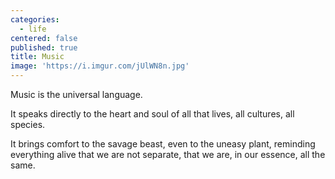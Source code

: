 ```yaml
---
categories:
  - life
centered: false
published: true
title: Music
image: 'https://i.imgur.com/jUlWN8n.jpg'
---
```

Music is the universal language.

It speaks directly
to the heart and soul
of all that lives,
all cultures, 
all species.

It  brings comfort
to the savage beast,
even to the uneasy plant,
reminding everything alive
that we are not separate,
that we are, 
in our essence,
all the same.
